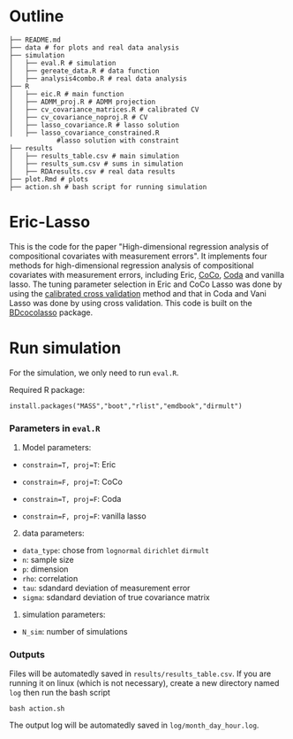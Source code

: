 # Outline

```
├── README.md
├── data # for plots and real data analysis
├── simulation
│   ├── eval.R # simulation
│   ├── gereate_data.R # data function
│   ├── analysis4combo.R # real data analysis
├── R
│   ├── eic.R # main function
│   ├── ADMM_proj.R # ADMM projection
│   ├── cv_covariance_matrices.R # calibrated CV
│   ├── cv_covariance_noproj.R # CV
│   ├── lasso_covariance.R # lasso solution
│   ├── lasso_covariance_constrained.R 
            #lasso solution with constraint
├── results
│   ├── results_table.csv # main simulation
│   ├── results_sum.csv # sums in simulation
│   ├── RDAresults.csv # real data results
├── plot.Rmd # plots
├── action.sh # bash script for running simulation

``````
# Eric-Lasso
This is the code for the paper "High-dimensional regression analysis of compositional covariates with measurement errors". It implements four methods for high-dimensional regression analysis of compositional covariates with measurement errors, including Eric, [CoCo](https://arxiv.org/pdf/1510.07123.pdf), [Coda](https://academic.oup.com/biomet/article/101/4/785/1775476) and vanilla lasso. The tuning parameter selection in Eric and CoCo Lasso was done by using the [calibrated cross validation](https://arxiv.org/pdf/1510.07123.pdf) method and that in Coda and Vani Lasso was done by using cross validation. 
This code is built on the [BDcocolasso](https://github.com/celiaescribe/BDcocolasso) package. 


# Run simulation

For the simulation, we only need to run `eval.R`.

Required R package:
```
install.packages("MASS","boot","rlist","emdbook","dirmult")
```
### Parameters in `eval.R`

1. Model parameters:

- `constrain=T, proj=T`: Eric

- `constrain=F, proj=T`: CoCo

- `constrain=T, proj=F`: Coda

- `constrain=F, proj=F`: vanilla lasso

2. data parameters:
- `data_type`: chose from `lognormal` `dirichlet` `dirmult`
- `n`: sample size
- `p`: dimension
- `rho`: correlation
- `tau`: sdandard deviation of measurement error
- `sigma`: sdandard deviation of true covariance matrix


1. simulation parameters:
- `N_sim`: number of simulations
  
### Outputs
Files will be automatedly saved in `results/results_table.csv`.
If you are running it on linux (which is not necessary), create a new directory named `log` then run the bash script
```
bash action.sh
```
The output log will be automatedly saved in `log/month_day_hour.log`.
